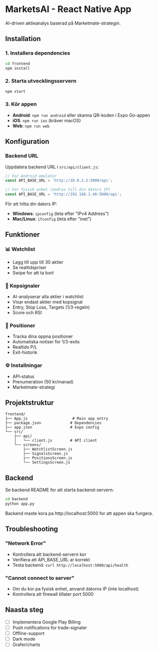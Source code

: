 # MarketsAI - React Native App

AI-driven aktieanalys baserad på Marketmate-strategin.

## Installation

### 1. Installera dependencies
```bash
cd frontend
npm install
```

### 2. Starta utvecklingsservern
```bash
npm start
```

### 3. Kör appen
- **Android**: `npm run android` eller skanna QR-koden i Expo Go-appen
- **iOS**: `npm run ios` (kräver macOS)
- **Web**: `npm run web`

## Konfiguration

### Backend URL
Uppdatera backend URL i `src/api/client.js`:

```javascript
// For Android emulator
const API_BASE_URL = 'http://10.0.2.2:5000/api';

// For fysisk enhet (andras till din dators IP)
const API_BASE_URL = 'http://192.168.1.46:5000/api';
```

För att hitta din dators IP:
- **Windows**: `ipconfig` (leta efter "IPv4 Address")
- **Mac/Linux**: `ifconfig` (leta efter "inet")

## Funktioner

### 📊 Watchlist
- Lagg till upp till 30 aktier
- Se realtidspriser
- Swipe for att ta bort

### 🎯 Kopsignaler
- AI-analyserar alla aktier i watchlist
- Visar endast aktier med kopsignal
- Entry, Stop Loss, Targets (1/3-regeln)
- Score och RSI

### 💼 Positioner
- Tracka dina oppna positioner
- Automatiska notiser for 1/3-exits
- Realtids P/L
- Exit-historik

### ⚙️ Installningar
- API-status
- Prenumeration (50 kr/manad)
- Marketmate-strategi

## Projektstruktur

```
frontend/
├── App.js                    # Main app entry
├── package.json             # Dependencies
├── app.json                 # Expo config
└── src/
    ├── api/
    │   └── client.js        # API client
    └── screens/
        ├── WatchlistScreen.js
        ├── SignalsScreen.js
        ├── PositionsScreen.js
        └── SettingsScreen.js
```

## Backend

Se backend README for att starta backend-servern:
```bash
cd backend
python app.py
```

Backend maste kora pa http://localhost:5000 for att appen ska fungera.

## Troubleshooting

### "Network Error"
- Kontrollera att backend-servern kor
- Verifiera att API_BASE_URL ar korrekt
- Testa backend: `curl http://localhost:5000/api/health`

### "Cannot connect to server"
- Om du kor pa fysisk enhet, anvand datorns IP (inte localhost)
- Kontrollera att firewall tillater port 5000

## Naasta steg

- [ ] Implementera Google Play Billing
- [ ] Push notifications for trade-signaler
- [ ] Offline-support
- [ ] Dark mode
- [ ] Grafer/charts
